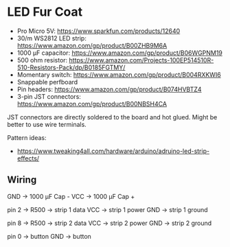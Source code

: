 # LED Fur Coat

- Pro Micro 5V: https://www.sparkfun.com/products/12640
- 30/m WS2812 LED strip: https://www.amazon.com/gp/product/B00ZHB9M6A
- 1000 µF capacitor: https://www.amazon.com/gp/product/B06WGPNM19
- 500 ohm resistor: https://www.amazon.com/Projects-100EP514510R-510-Resistors-Pack/dp/B0185FGTMY/
- Momentary switch: https://www.amazon.com/gp/product/B004RXKWI6
- Snappable perfboard
- Pin headers: https://www.amazon.com/gp/product/B074HVBTZ4
- 3-pin JST connectors: https://www.amazon.com/gp/product/B00NBSH4CA

JST connectors are directly soldered to the board and hot glued. Might be
better to use wire terminals.

Pattern ideas:

- https://www.tweaking4all.com/hardware/arduino/adruino-led-strip-effects/

## Wiring

GND -> 1000 µF Cap -
VCC -> 1000 µF Cap +

pin 2 -> R500 -> strip 1 data
VCC -> strip 1 power
GND -> strip 1 ground

pin 8 -> R500 -> strip 2 data
VCC -> strip 2 power
GND -> strip 2 ground

pin 0 -> button
GND -> button
